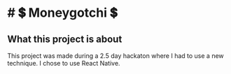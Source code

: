 # # 💲 Moneygotchi 💲

## What this project is about
This project was made during a 2.5 day hackaton where I had to use a new technique. I chose to use React Native. 

